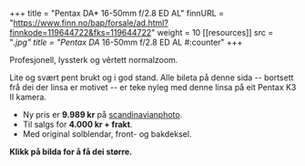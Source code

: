 +++
title = "Pentax DA* 16-50mm f/2.8 ED AL"
finnURL = "https://www.finn.no/bap/forsale/ad.html?finnkode=119644722&fks=119644722"
weight = 10
[[resources]]
src = "*.jpg"
title = "Pentax DA* 16-50mm f/2.8 ED AL #:counter"
+++

Profesjonell, lyssterk og vêrtett normalzoom.

 <!--more--> 

Lite og svært pent brukt og i god stand. Alle bileta på denne sida -- bortsett frå dei der linsa er motivet -- er teke nyleg med denne linsa på eit Pentax K3 II kamera.

* Ny pris er **9.989 kr** på [scandinavianphoto](https://www.scandinavianphoto.no/produkt/6033472/pentax/da-16-50mm-f-2-8-ed-al-if-sdm-profesjonell-normalzoom).
* Til salgs for **4.000 kr + frakt**.
* Med original solblendar, front- og bakdeksel.

**Klikk på bilda for å få dei større.**

